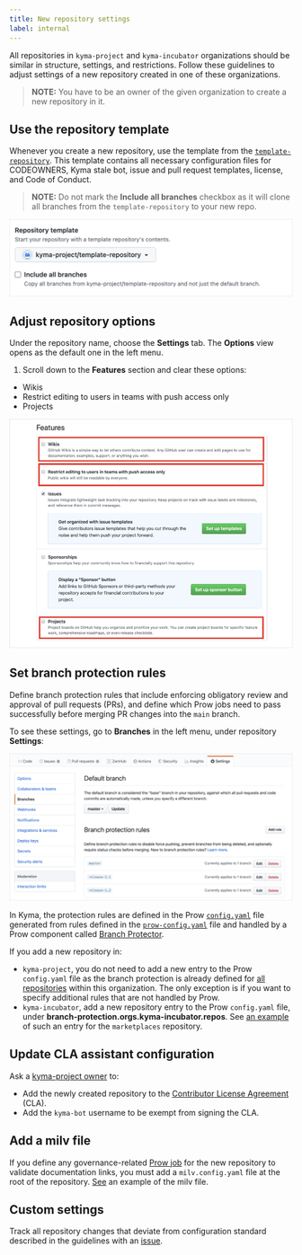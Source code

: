 ```yaml
---
title: New repository settings
label: internal
---
```


All repositories in `kyma-project` and `kyma-incubator` organizations should be similar in structure, settings, and restrictions. Follow these guidelines to adjust settings of a new repository created in one of these organizations.

> **NOTE:** You have to be an owner of the given organization to create a new repository in it.

## Use the repository template

Whenever you create a new repository, use the template from the [`template-repository`](https://github.com/kyma-project/template-repository). This template contains all necessary configuration files for CODEOWNERS, Kyma stale bot, issue and pull request templates, license, and Code of Conduct.

> **NOTE:** Do not mark the **Include all branches** checkbox as it will clone all branches from the `template-repository` to your new repo.

![Template](./assets/template.png)


## Adjust repository options

Under the repository name, choose the **Settings** tab. The **Options** view opens as the default one in the left menu.

1. Scroll down to the **Features** section and clear these options:
- Wikis
- Restrict editing to users in teams with push access only
- Projects

![Features](./assets/features.png)

## Set branch protection rules

Define branch protection rules that include enforcing obligatory review and approval of pull requests (PRs), and define which Prow jobs need to pass successfully before merging PR changes into the `main` branch.

To see these settings, go to **Branches** in the left menu, under repository **Settings**:

![Branch protection rules](./assets/branch-protection-rules.png)

In Kyma, the protection rules are defined in the Prow [`config.yaml`](https://github.com/kyma-project/test-infra/blob/main/prow/config.yaml) file generated from rules defined in the [`prow-config.yaml`](https://github.com/kyma-project/test-infra/blob/main/templates/prow-config.yaml) file and handled by a Prow component called [Branch Protector](https://github.com/kyma-project/test-infra/blob/main/docs/prow/prow-architecture.md#branch-protector).

If you add a new repository in:
- `kyma-project`, you do not need to add a new entry to the Prow `config.yaml` file as the branch protection is already defined for [all repositories](https://github.com/kyma-project/test-infra/blob/main/prow/config.yaml#L380) within this organization. The only exception is if you want to specify additional rules that are not handled by Prow.
- `kyma-incubator`, add a new repository entry to the Prow `config.yaml` file, under **branch-protection.orgs.kyma-incubator.repos**. See [an example](https://github.com/kyma-project/test-infra/blob/main/templates/templates/prow-config.yaml)  of such an entry for the `marketplaces` repository.

## Update CLA assistant configuration

Ask a [kyma-project owner](https://github.com/orgs/kyma-project/people) to:
- Add the newly created repository to the [Contributor License Agreement](https://cla-assistant.io/) (CLA).
- Add the `kyma-bot` username to be exempt from signing the CLA.

## Add a milv file

If you define any governance-related [Prow job](https://github.com/kyma-project/test-infra/blob/main/prow/jobs/) for the new repository to validate documentation links, you must add a `milv.config.yaml` file at the root of the repository. [See](https://github.com/kyma-project/test-infra/blob/main/milv.config.yaml) an example of the milv file.

## Custom settings

Track all repository changes that deviate from configuration standard described in the guidelines with an [issue](https://github.tools.sap/kyma/test-infra/issues/new?assignees=&labels=config-change&template=bug_report.md&title=).
